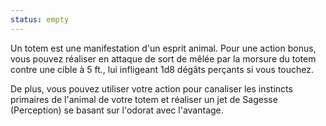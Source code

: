 ```yaml
---
status: empty
---
```

Un totem est une manifestation d'un esprit animal. Pour une action bonus, vous pouvez réaliser en attaque de sort de mêlée par la morsure du totem contre une cible à 5 ft., lui infligeant 1d8 dégâts perçants si vous touchez.

De plus, vous pouvez utiliser votre action pour canaliser les instincts primaires de l'animal de votre totem et réaliser un jet de Sagesse (Perception) se basant sur l'odorat avec l'avantage.